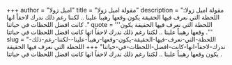 +++
author = "اميل زولا"
title = "مقولة اميل زولا"
description = "مقولة اميل زولا: اللحظة التي نعرف فيها الحقيقة يكون وقعها رهيباً علينا .. لكننا رغم ذلك ندرك لاحقاً انها كانت افضل اللحظات في حياتنا ."
quote = '''اللحظة التي نعرف فيها الحقيقة يكون وقعها رهيباً علينا .. لكننا رغم ذلك ندرك لاحقاً انها كانت افضل اللحظات في حياتنا .'''
slug = "اللحظة-التي-نعرف-فيها-الحقيقة-يكون-وقعها-رهيباً-علينا--لكننا-رغم-ذلك-ندرك-لاحقاً-انها-كانت-افضل-اللحظات-في-حياتنا"
+++
اللحظة التي نعرف فيها الحقيقة يكون وقعها رهيباً علينا .. لكننا رغم ذلك ندرك لاحقاً انها كانت افضل اللحظات في حياتنا .
